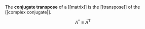 The **conjugate transpose** of a [[matrix]] is the [[transpose]] of the [[complex conjugate]].

$$
A^* \equiv  \bar{A}^\mathsf{T}
$$